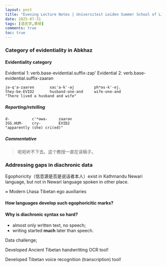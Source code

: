 ```yaml
---
layout: post
title: "Evening Lecture Notes | Universiteit Leiden Summer School of Linguistics"
date: 2025-07-31
tags: [语言学,莱顿]
comments: true
toc: true
---
```


### Category of evidentiality in Abkhaz

#### Evidentiality category

Evidential 1: verb.base-evidential.suffix-zap'
Evidential 2ː verb.base-evidential.suffix-zaarən

```gloss
jə-q'a-zaaren       xac'a-k'-əj         phʷəs-k'-ej.
they-be-EVID2       husband-one-and     wife-one-and
"There lived a husband and wife"
```

##### Reporting/retelling

```gloss
d-          c'ʷəwa-     zaarən
3SG.HUM-    cry-        EVID2
"apparently (she) cri(ed)"
```

##### Commentative

> 呃呃听不下去。这个教授一直在读稿子。

### Addressing gaps in diachronic data

Egophoricity（信息源是否是说话者本人）exist in Kathmandu Newari language, but not in Newari language spoken in other place.

≈ Modern Lhasa Tibetan ego auxiliaries

#### How languages develop such egophoricitic marks?

#### Why is diachronic syntax so hard?

- almost only written text, no speech;
- writing started **much** later than speech.

Data challenge;

Developed Ancient Tibetan handwritting OCR tool!

Developed Tibetan voice recognition (transcription) tool!
